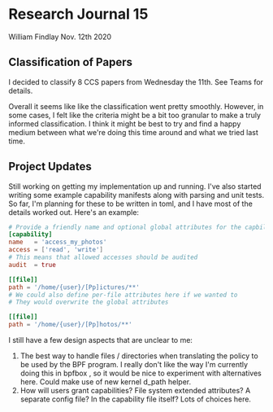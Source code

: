 # Research Journal 15

William Findlay
Nov. 12th 2020

## Classification of Papers

I decided to classify 8 CCS papers from Wednesday the 11th. See Teams for details.

Overall it seems like like the classification went pretty smoothly. However, in
some cases, I felt like the criteria might be a bit too granular to make a truly
informed classification. I think it might be best to try and find a happy medium
between what we're doing this time around and what we tried last time.

## Project Updates

Still working on getting my implementation up and running. I've also started
writing some example capability manifests along with parsing and unit tests.
So far, I'm planning for these to be written in toml, and I have most of
the details worked out. Here's an example:

```toml
# Provide a friendly name and optional global attributes for the capbility
[capability]
name   = 'access_my_photos'
access = ['read', 'write']
# This means that allowed accesses should be audited
audit  = true

[[file]]
path = '/home/{user}/[Pp]ictures/**'
# We could also define per-file attributes here if we wanted to
# They would overwrite the global attributes

[[file]]
path = '/home/{user}/[Pp]hotos/**'
```

I still have a few design aspects that are unclear to me:

1. The best way to handle files / directories when translating the policy to be
   used by the BPF program. I really don't like the way I'm currently doing this
   in bpfbox , so it would be nice to experiment with alternatives here. Could
   make use of new kernel d_path helper.
2. How will users grant capabilities? File system extended attributes?
   A separate config file? In the capability file itself? Lots of choices here.

